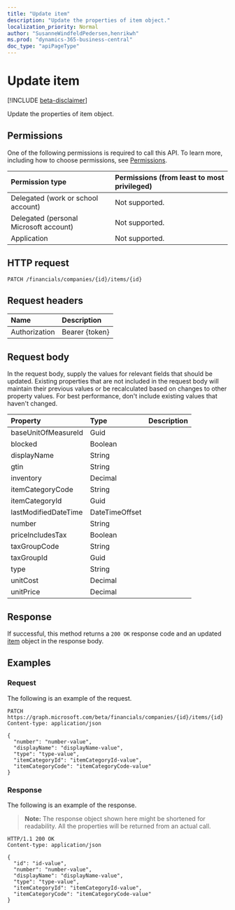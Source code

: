 ```yaml
---
title: "Update item"
description: "Update the properties of item object."
localization_priority: Normal
author: "SusanneWindfeldPedersen,henrikwh"
ms.prod: "dynamics-365-business-central"
doc_type: "apiPageType"
---
```


# Update item

[!INCLUDE [beta-disclaimer](../../includes/beta-disclaimer.md)]

Update the properties of item object.

## Permissions

One of the following permissions is required to call this API. To learn more, including how to choose permissions, see [Permissions](/graph/permissions-reference).

| Permission type                        | Permissions (from least to most privileged) |
|:---------------------------------------|:--------------------------------------------|
| Delegated (work or school account)     | Not supported. |
| Delegated (personal Microsoft account) | Not supported. |
| Application                            | Not supported. |

## HTTP request

<!-- { "blockType": "ignored" } -->

```http
PATCH /financials/companies/{id}/items/{id}
```

## Request headers

| Name       | Description|
|:-----------|:-----------|
| Authorization | Bearer {token} |

## Request body

In the request body, supply the values for relevant fields that should be updated. Existing properties that are not included in the request body will maintain their previous values or be recalculated based on changes to other property values. For best performance, don't include existing values that haven't changed.

| Property     | Type        | Description |
|:-------------|:------------|:------------|
|baseUnitOfMeasureId|Guid||
|blocked|Boolean||
|displayName|String||
|gtin|String||
|inventory|Decimal||
|itemCategoryCode|String||
|itemCategoryId|Guid||
|lastModifiedDateTime|DateTimeOffset||
|number|String||
|priceIncludesTax|Boolean||
|taxGroupCode|String||
|taxGroupId|Guid||
|type|String||
|unitCost|Decimal||
|unitPrice|Decimal||

## Response

If successful, this method returns a `200 OK` response code and an updated [item](../resources/dynamics-item.md) object in the response body.

## Examples

### Request

The following is an example of the request.
<!-- {
  "blockType": "request",
  "name": "update_item"
}-->

```http
PATCH https://graph.microsoft.com/beta/financials/companies/{id}/items/{id}
Content-type: application/json

{
  "number": "number-value",
  "displayName": "displayName-value",
  "type": "type-value",
  "itemCategoryId": "itemCategoryId-value",
  "itemCategoryCode": "itemCategoryCode-value"
}
```

### Response

The following is an example of the response.

> **Note:** The response object shown here might be shortened for readability. All the properties will be returned from an actual call.

<!-- {
  "blockType": "response",
  "truncated": true,
  "@odata.type": "microsoft.graph.item"
} -->

```http
HTTP/1.1 200 OK
Content-type: application/json

{
  "id": "id-value",
  "number": "number-value",
  "displayName": "displayName-value",
  "type": "type-value",
  "itemCategoryId": "itemCategoryId-value",
  "itemCategoryCode": "itemCategoryCode-value"
}
```

<!-- uuid: 16cd6b66-4b1a-43a1-adaf-3a886856ed98
2019-02-04 14:57:30 UTC -->
<!-- {
  "type": "#page.annotation",
  "description": "Update item",
  "keywords": "",
  "section": "documentation",
  "tocPath": ""
}-->